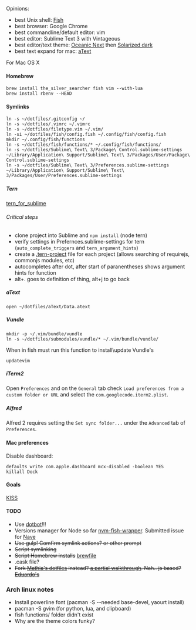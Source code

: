 Opinions:
- best Unix shell: [Fish](fishshell.com)
- best browser: Google Chrome
- best commandline/default editor: vim
- best editor: Sublime Text 3 with Vintageous
- best editor/text theme: [Oceanic Next](https://github.com/voronianski/oceanic-next-theme) then [Solarized dark](http://ethanschoonover.com/solarized)
- best text expand for mac: [aText](https://www.trankynam.com/atext/)

For Mac OS X
#### Homebrew
```
brew install the_silver_searcher fish vim --with-lua
brew install rbenv --HEAD
```
#### Symlinks
```
ln -s ~/dotfiles/.gitconfig ~/
ln -s ~/dotfiles/.vimrc ~/.vimrc
ln -s ~/dotfiles/filetype.vim ~/.vim/
ln -si ~/dotfiles/fish/config.fish ~/.config/fish/config.fish
mkdir ~/.config/fish/functions
ln -s ~/dotfiles/fish/functions/* ~/.config/fish/functions/
ln -s ~/dotfiles/Sublime\ Text\ 3/Package\ Control.sublime-settings ~/Library/Application\ Support/Sublime\ Text\ 3/Packages/User/Package\ Control.sublime-settings
ln -s ~/dotfiles/Sublime\ Text\ 3/Preferences.sublime-settings ~/Library/Application\ Support/Sublime\ Text\ 3/Packages/User/Preferences.sublime-settings
```

##### Tern
[tern_for_sublime](https://github.com/marijnh/tern_for_sublime)
###### Critical steps
- clone project into Sublime and `npm install` (node tern)
- verify settings in Prefernces.sublime-settings for tern (`auto_complete_triggers` and `tern_argument_hints`)
- create a [.tern-project](https://github.com/MrBri/dotfiles/blob/master/.tern-project) file for each project (allows searching of requirejs, commonjs modules, etc)
- autocompletes after dot, after start of paranentheses shows argument hints for function
- alt+. goes to definition of thing, alt+j to go back

##### aText
```
open ~/dotfiles/aText/Data.atext
```
##### Vundle
```
mkdir -p ~/.vim/bundle/vundle
ln -s ~/dotfiles/submodules/vundle/* ~/.vim/bundle/vundle/
```
When in fish must run this function to install\update Vundle's
```
updatevim
```
##### iTerm2
Open `Preferences` and on the `General` tab check `Load preferences from a custom folder or URL` and select the 
`com.googlecode.iterm2.plist`.
##### Alfred
Alfred 2 requires setting the `Set sync folder...` under the `Advanced` tab of `Preferences`.

#### Mac preferences
Disable dashboard:
```
defaults write com.apple.dashboard mcx-disabled -boolean YES
killall Dock
```
#### Goals
[KISS](http://en.wikipedia.org/wiki/KISS_principle)
#### TODO
- Use [dotbot](https://github.com/anishathalye/dotbot)!!!
- Versions manager for Node so far [nvm-fish-wrapper](https://github.com/passcod/nvm-fish-wrapper). Submitted issue for [Nave](https://github.com/isaacs/nave/issues/68)
- ~~Use gulp! Comfirm symlink actions? or other prompt~~
- ~~Script symlinking~~
- ~~Script Homebrew installs~~ [brewfile](http://robots.thoughtbot.com/brewfile-a-gemfile-but-for-homebrew)
- .cask file?
- ~~Fork [Mathia's dotfiles](http://mths.be/dotfiles) instead? [a partial walkthrough](http://code.tutsplus.com/tutorials/setting-up-a-mac-dev-machine-from-zero-to-hero-with-dotfiles--net-35449). Nah.. js based? [Eduardo's](https://github.com/eduardolundgren/dotfiles)~~


### Arch linux notes
- Install powerline font (pacman -S --needed base-devel, yaourt install)
- pacman -S gvim (for python, lua, and clipboard)
- fish functions/ folder didn't exist
- Why are the theme colors funky?
